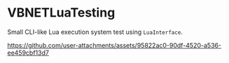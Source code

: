 # VBNETLuaTesting

Small CLI-like Lua execution system test using `LuaInterface`.



https://github.com/user-attachments/assets/95822ac0-90df-4520-a536-ee459cbf13d7

